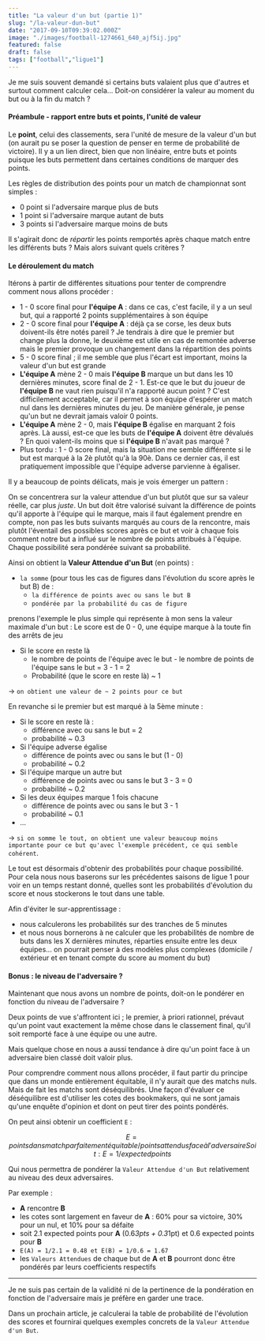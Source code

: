 ```yaml
---
title: "La valeur d'un but (partie 1)"
slug: "/la-valeur-dun-but"
date: "2017-09-10T09:39:02.000Z"
image: "./images/football-1274661_640_ajf5ij.jpg"
featured: false
draft: false
tags: ["football","ligue1"]
---
```


Je me suis souvent demandé si certains buts valaient plus que d'autres et surtout comment calculer cela... Doit-on considérer la valeur au moment du but ou à la fin du match ?

#### Préambule - rapport entre buts et points, l'unité de valeur

Le **point**, celui des classements, sera l'unité de mesure de la valeur d'un but (on aurait pu se poser la question de penser en terme de probabilité de victoire).
Il y a un lien direct, bien que non linéaire, entre buts et points puisque les buts permettent dans certaines conditions de marquer des points.

Les règles de distribution des points pour un match de championnat sont simples :

* 0 point si l'adversaire marque plus de buts
* 1 point si l'adversaire marque autant de buts
* 3 points si l'adversaire marque moins de buts

Il s'agirait donc de *répartir* les points remportés après chaque match entre les différents buts ?
Mais alors suivant quels critères ?

#### Le déroulement du match

Itérons à partir de différentes situations pour tenter de comprendre comment nous allons procéder :

* 1 - 0 score final pour **l'équipe A** : dans ce cas, c'est facile, il y a un seul but, qui a rapporté 2 points supplémentaires à son équipe
* 2 - 0 score final pour **l'équipe A** : déjà ça se corse, les deux buts doivent-ils être notés pareil ? Je tendrais à dire que le premier but change plus la donne, le deuxième est utile en cas de remontée adverse mais le premier provoque un changement dans la répartition des points
* 5 - 0 score final ; il me semble que plus l'écart est important, moins la valeur d'un but est grande
* **L'équipe A** mène 2 - 0 mais **l'équipe B** marque un but dans les 10 dernières minutes, score final de 2 - 1. Est-ce que le but du joueur de **l'équipe B** ne vaut rien puisqu'il n'a rapporté aucun point ? C'est difficilement acceptable, car il permet à son équipe d'espérer un match nul dans les dernières minutes du jeu. De manière générale, je pense qu'un but ne devrait jamais valoir 0 points.
* **L'équipe A** mène 2 - 0, mais **l'équipe B** égalise en marquant 2 fois après. Là aussi, est-ce que les buts de **l'équipe A** doivent être dévalués ?
En quoi valent-ils moins que si **l'équipe B** n'avait pas marqué ?
* Plus tordu : 1 - 0 score final, mais la situation me semble différente si le but est marqué à la 2è plutôt qu'à la 90è. Dans ce dernier cas, il est pratiquement impossible que l'équipe adverse parvienne à égaliser.

Il y a beaucoup de points délicats, mais je vois émerger un pattern : 

On se concentrera sur la valeur attendue d'un but plutôt que sur sa valeur réelle, car plus *juste*.
Un but doit être valorisé suivant la différence de points qu'il apporte à l'équipe qui le marque, 
mais il faut également prendre en compte, non pas les buts suivants marqués au cours de la rencontre, mais plutôt l'éventail des possibles scores après ce but et voir à chaque fois comment notre but a influé sur le nombre de points attribués à l'équipe. Chaque possibilité sera pondérée suivant sa probabilité.

Ainsi on obtient la **Valeur Attendue d'un But** (en points) :

* `la somme` (pour tous les cas de figures dans l'évolution du score après le but B) de :
  * `la différence de points avec ou sans le but B`
  * `pondérée par la probabilité du cas de figure`

prenons l'exemple le plus simple qui représente à mon sens la valeur maximale d'un but : 
Le score est de 0 - 0, une équipe marque à la toute fin des arrêts de jeu

* Si le score en reste là
  * le nombre de points de l'équipe avec le but - le nombre de points de l'équipe sans le but = 3 - 1 = 2
  * Probabilité (que le score en reste là) ~ 1

→ `on obtient une valeur de ~ 2 points pour ce but`

En revanche si le premier but est marqué à la 5ème minute : 

* Si le score en reste là :
  * différence avec ou sans le but = 2
  * probabilité ~ 0.3
* Si l'équipe adverse égalise
  * différence de points avec ou sans le but (1 - 0)
  * probabilité  ~ 0.2
* Si l'équipe marque un autre but
  * différence de points avec ou sans le but 3 - 3 = 0
  * probabilité ~ 0.2
* Si les deux équipes marque 1 fois chacune
  * différence de points avec ou sans le but 3 - 1
  * probabilité ~ 0.1
* ...

→ `si on somme le tout, on obtient une valeur beaucoup moins importante pour ce but qu'avec l'exemple précédent, ce qui semble cohérent`.

Le tout est désormais d'obtenir des probabilités pour chaque possibilité. Pour cela nous nous baserons sur les précédentes saisons de ligue 1 pour voir en un temps restant donné, quelles sont les probabilités d'évolution du score et nous stockerons le tout dans une table.

Afin d'éviter le sur-apprentissage : 

* nous calculerons les probabilités sur des tranches de 5 minutes
* et nous nous bornerons à ne  calculer que les probabilités de nombre de buts dans les X dernières minutes, réparties ensuite entre les deux équipes... on pourrait penser à des modèles plus complexes (domicile / extérieur et en tenant compte du score au moment du but)

#### Bonus : le niveau de l'adversaire ?

Maintenant que nous avons un nombre de points, doit-on le pondérer en fonction du niveau de l'adversaire ?

Deux points de vue s'affrontent ici ; le premier, à priori rationnel, prévaut qu'un point vaut exactement la même chose  dans le classement final, qu'il soit remporté face à une équipe ou une autre.

Mais quelque chose en nous a aussi tendance à dire qu'un point face à un adversaire bien classé doit valoir plus.

Pour comprendre comment nous allons procéder, il faut partir du principe que dans un monde entièrement équitable, il n'y aurait que des matchs nuls. Mais de fait les matchs sont déséquilibrés. Une façon d'évaluer ce déséquilibre est d'utiliser les cotes des bookmakers, qui ne sont jamais qu'une enquête d'opinion et dont on peut tirer des points pondérés.

On peut ainsi obtenir un coefficient `E` : 
```math
E = points dans match parfaitement équitable / points attendus face à l'adversaire
Soit :
E = 1 / expected points
```

Qui nous permettra de pondérer la `Valeur Attendue d'un But` relativement au niveau des deux adversaires. 

Par exemple : 

* **A** rencontre **B**
* les cotes sont largement en faveur de **A** : 60% pour sa victoire, 30% pour un nul, et 10% pour sa défaite
* soit 2.1 expected points pour **A** (0.6*3pts + 0.3*1pt) et 0.6 expected points pour **B**
* `E(A) = 1/2.1 = 0.48 et E(B) = 1/0.6 = 1.67`
* les `Valeurs Attendues` de chaque but de **A** et **B** pourront donc être pondérés par leurs coefficients respectifs

---

Je ne suis pas certain de la validité ni de la pertinence de la pondération en fonction de l'adversaire mais je préfère en garder une trace.

Dans un prochain article, je calculerai la table de probabilité de l'évolution des scores et fournirai quelques exemples concrets de la `Valeur Attendue d'un But`.
